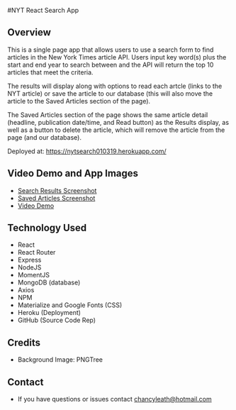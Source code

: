#NYT React Search App

## Overview
This is a single page app that allows users to use a search form to find articles in the New York Times article API. Users input key word(s) plus the start and end year to search between and the API will return the top 10 articles that meet the criteria.

The results will display along with options to read each artcle (links to the NYT article) or save the article to our database (this will also move the article to the Saved Articles section of the page).

The Saved Articles section of the page shows the same article detail (headline, publication date/time, and Read button) as the Results display, as well as a button to delete the article, which will remove the article from the page (and our database).

Deployed at: https://nytsearch010319.herokuapp.com/

## Video Demo and App Images
  - [Search Results Screenshot](screenshots/NYT_Search_SavedArticles.png)
  - [Saved Articles Screenshot](screenshots/NYT_Search_SavedArticles.png)
  - [Video Demo](https://drive.google.com/file/d/1mfJ8dyLgzGOlbFWd3mXdzOBdqipK88Yw/view?usp=sharing)

## Technology Used
  - React
  - React Router
  - Express
  - NodeJS
  - MomentJS
  - MongoDB (database)
  - Axios
  - NPM
  - Materialize and Google Fonts (CSS)
  - Heroku (Deployment)
  - GitHub (Source Code Rep)

## Credits
  - Background Image: PNGTree

## Contact
  - If you have questions or issues contact chancyleath@hotmail.com
